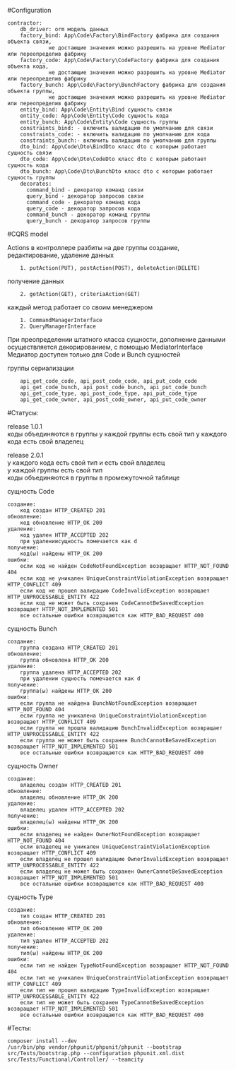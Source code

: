 #Configuration

    contractor:
        db_driver: orm модель данных
        factory_bind: App\Code\Factory\BindFactory фабрика для создания объекта связи, 
                 не достающие значения можно разрешить на уровне Mediator или переопределив фабрику 
        factory_code: App\Code\Factory\CodeFactory фабрика для создания объекта кода, 
                 не достающие значения можно разрешить на уровне Mediator или переопределив фабрику 
        factory_bunch: App\Code\Factory\BunchFactory фабрика для создания объекта группы, 
                 не достающие значения можно разрешить на уровне Mediator или переопределив фабрику 
        entity_bind: App\Code\Entity\Bind сущность связи
        entity_code: App\Code\Entity\Code сущность кода
        entity_bunch: App\Code\Entity\Code сущность группы
        constraints_bind: - включить валидацию по умолчанию для связи
        constraints_code: - включить валидацию по умолчанию для кода
        constraints_bunch:- включить валидацию по умолчанию для группы
        dto_bind: App\Code\Dto\BindDto класс dto с которым работает сущность связи
        dto_code: App\Code\Dto\CodeDto класс dto с которым работает сущность кода
        dto_bunch: App\Code\Dto\BunchDto класс dto с которым работает сущность группы
        decorates:
          command_bind - декоратор команд связи
          query_bind - декоратор запросов связи
          command_code - декоратор команд кода
          query_code - декоратор запросов кода
          command_bunch - декоратор команд группы
          query_bunch - декоратор запросов группы


#CQRS model

Actions в контроллере разбиты на две группы
создание, редактирование, удаление данных

        1. putAction(PUT), postAction(POST), deleteAction(DELETE)
получение данных

        2. getAction(GET), criteriaAction(GET)
    
каждый метод работает со своим менеджером

        1. CommandManagerInterface
        2. QueryManagerInterface

При преопределении штатного класса сущности, дополнение данными осуществляется декорированием, с помощью MediatorInterface
Медиатор доступен только для Code и Bunch сущностей

группы  сериализации

        api_get_code_code, api_post_code_code, api_put_code_code
        api_get_code_bunch, api_post_code_bunch, api_put_code_bunch
        api_get_code_type, api_post_code_type, api_put_code_type
        api_get_code_owner, api_post_code_owner, api_put_code_owner

#Статусы:

release 1.0.1<br>
коды объединяются в группы у каждой группы есть свой тип у каждого кода есть свой владелец

release 2.0.1<br>
у каждого кода есть свой тип и есть свой владелец<br>
у каждой группы есть свой тип<br>
коды объединяются в группы в промежуточной таблице<br>

сущность Code 

    создание:
        код создан HTTP_CREATED 201
    обновление:
        код обновление HTTP_OK 200
    удаление:
        код удален HTTP_ACCEPTED 202
        при удалениисущность помечается как d
    получение:
        код(ы) найдены HTTP_OK 200
    ошибки:
        если код не найден CodeNotFoundException возвращает HTTP_NOT_FOUND 404
        если код не уникален UniqueConstraintViolationException возвращает HTTP_CONFLICT 409
        если код не прошел валидацию CodeInvalidException возвращает HTTP_UNPROCESSABLE_ENTITY 422
        если код не может быть сохранен CodeCannotBeSavedException возвращает HTTP_NOT_IMPLEMENTED 501
        все остальные ошибки возвращаются как HTTP_BAD_REQUEST 400

сущность Bunch

    создание:
        группа создана HTTP_CREATED 201
    обновление:
        группа обновлена HTTP_OK 200
    удаление:
        группа удалена HTTP_ACCEPTED 202 
        при удалении сущность помечается как d
    получение:
        группа(ы) найдены HTTP_OK 200
    ошибки:
        если группа не найдена BunchNotFoundException возвращает HTTP_NOT_FOUND 404
        если группа не уникалена UniqueConstraintViolationException возвращает HTTP_CONFLICT 409
        если группа не прошла валидацию BunchInvalidException возвращает HTTP_UNPROCESSABLE_ENTITY 422
        если группа не может быть сохранен BunchCannotBeSavedException возвращает HTTP_NOT_IMPLEMENTED 501
        все остальные ошибки возвращаются как HTTP_BAD_REQUEST 400

сущность Owner

    создание:
        владелец создан HTTP_CREATED 201
    обновление:
        владелец обновление HTTP_OK 200
    удаление:
        владелец удален HTTP_ACCEPTED 202
    получение:
        владелец(ы) найдены HTTP_OK 200
    ошибки:
        если владелец не найден OwnerNotFoundException возвращает HTTP_NOT_FOUND 404
        если владелец не уникален UniqueConstraintViolationException возвращает HTTP_CONFLICT 409
        если владелец не прошел валидацию OwnerInvalidException возвращает HTTP_UNPROCESSABLE_ENTITY 422
        если владелец не может быть сохранен OwnerCannotBeSavedException возвращает HTTP_NOT_IMPLEMENTED 501
        все остальные ошибки возвращаются как HTTP_BAD_REQUEST 400

сущность Type

    создание:
        тип создан HTTP_CREATED 201
    обновление:
        тип обновление HTTP_OK 200
    удаление:
        тип удален HTTP_ACCEPTED 202
    получение:
        тип(ы) найдены HTTP_OK 200
    ошибки:
        если тип не найден TypeNotFoundException возвращает HTTP_NOT_FOUND 404
        если тип не уникален UniqueConstraintViolationException возвращает HTTP_CONFLICT 409
        если тип не прошел валидацию TypeInvalidException возвращает HTTP_UNPROCESSABLE_ENTITY 422
        если тип не может быть сохранен TypeCannotBeSavedException возвращает HTTP_NOT_IMPLEMENTED 501
        все остальные ошибки возвращаются как HTTP_BAD_REQUEST 400

#Тесты:
    
    composer install --dev
    /usr/bin/php vendor/phpunit/phpunit/phpunit --bootstrap src/Tests/bootstrap.php --configuration phpunit.xml.dist src/Tests/Functional/Controller/ --teamcity

